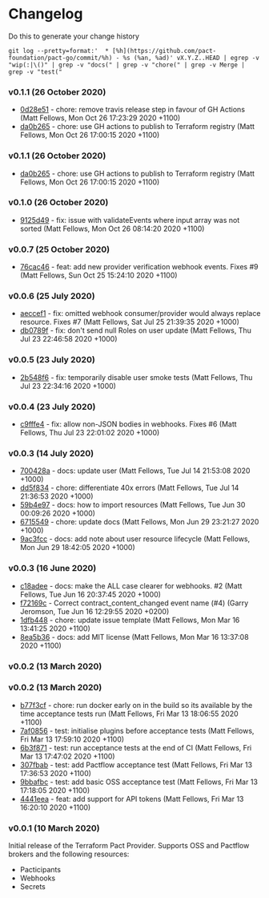 # Changelog
Do this to generate your change history

    git log --pretty=format:'  * [%h](https://github.com/pact-foundation/pact-go/commit/%h) - %s (%an, %ad)' vX.Y.Z..HEAD | egrep -v "wip(:|\()" | grep -v "docs(" | grep -v "chore(" | grep -v Merge | grep -v "test("

<a name="0.0.1"></a>

### v0.1.1 (26 October 2020)
  * [0d28e51](https://github.com/pactflow/terraform/commit/0d28e51) - chore: remove travis release step in favour of GH Actions (Matt Fellows, Mon Oct 26 17:23:29 2020 +1100)
  * [da0b265](https://github.com/pactflow/terraform/commit/da0b265) - chore: use GH actions to publish to Terraform registry (Matt Fellows, Mon Oct 26 17:00:15 2020 +1100)

### v0.1.1 (26 October 2020)
  * [da0b265](https://github.com/pactflow/terraform/commit/da0b265) - chore: use GH actions to publish to Terraform registry (Matt Fellows, Mon Oct 26 17:00:15 2020 +1100)

### v0.1.0 (26 October 2020)
  * [9125d49](https://github.com/pactflow/terraform/commit/9125d49) - fix: issue with validateEvents where input array was not sorted (Matt Fellows, Mon Oct 26 08:14:20 2020 +1100)

### v0.0.7 (25 October 2020)
  * [76cac46](https://github.com/pactflow/terraform/commit/76cac46) - feat: add new provider verification webhook events. Fixes #9 (Matt Fellows, Sun Oct 25 15:24:10 2020 +1100)

### v0.0.6 (25 July 2020)
  * [aeccef1](https://github.com/pactflow/terraform/commit/aeccef1) - fix: omitted webhook consumer/provider would always replace resource. Fixes #7 (Matt Fellows, Sat Jul 25 21:39:35 2020 +1000)
  * [db0789f](https://github.com/pactflow/terraform/commit/db0789f) - fix: don't send null Roles on user update (Matt Fellows, Thu Jul 23 22:46:58 2020 +1000)

### v0.0.5 (23 July 2020)
  * [2b548f6](https://github.com/pactflow/terraform/commit/2b548f6) - fix: temporarily disable user smoke tests (Matt Fellows, Thu Jul 23 22:34:16 2020 +1000)

### v0.0.4 (23 July 2020)
  * [c9fffe4](https://github.com/pactflow/terraform/commit/c9fffe4) - fix: allow non-JSON bodies in webhooks. Fixes #6 (Matt Fellows, Thu Jul 23 22:01:02 2020 +1000)

### v0.0.3 (14 July 2020)
  * [700428a](https://github.com/pactflow/terraform/commit/700428a) - docs: update user (Matt Fellows, Tue Jul 14 21:53:08 2020 +1000)
  * [dd5f834](https://github.com/pactflow/terraform/commit/dd5f834) - chore: differentiate 40x errors (Matt Fellows, Tue Jul 14 21:36:53 2020 +1000)
  * [59b4e97](https://github.com/pactflow/terraform/commit/59b4e97) - docs: how to import resources (Matt Fellows, Tue Jun 30 00:09:26 2020 +1000)
  * [6715549](https://github.com/pactflow/terraform/commit/6715549) - chore: update docs (Matt Fellows, Mon Jun 29 23:21:27 2020 +1000)
  * [9ac3fcc](https://github.com/pactflow/terraform/commit/9ac3fcc) - docs: add note about user resource lifecycle (Matt Fellows, Mon Jun 29 18:42:05 2020 +1000)

### v0.0.3 (16 June 2020)
 * [c18adee](https://github.com/pactflow/terraform/commit/c18adee) - docs: make the ALL case clearer for webhooks. #2 (Matt Fellows, Tue Jun 16 20:37:45 2020 +1000)
 * [f72169c](https://github.com/pactflow/terraform/commit/f72169c) - Correct contract_content_changed event name (#4) (Garry Jeromson, Tue Jun 16 12:29:55 2020 +0200)
 * [1dfb448](https://github.com/pactflow/terraform/commit/1dfb448) - chore: update issue template (Matt Fellows, Mon Mar 16 13:41:25 2020 +1100)
 * [8ea5b36](https://github.com/pactflow/terraform/commit/8ea5b36) - docs: add MIT license (Matt Fellows, Mon Mar 16 13:37:08 2020 +1100)

### v0.0.2 (13 March 2020)


### v0.0.2 (13 March 2020)
 * [b77f3cf](https://github.com/pactflow/terraform/commit/b77f3cf) - chore: run docker early on in the build so its available by the time acceptance tests run (Matt Fellows, Fri Mar 13 18:06:55 2020 +1100)
 * [7af0856](https://github.com/pactflow/terraform/commit/7af0856) - test: initialise plugins before acceptance tests (Matt Fellows, Fri Mar 13 17:59:10 2020 +1100)
 * [6b3f871](https://github.com/pactflow/terraform/commit/6b3f871) - test: run acceptance tests at the end of CI (Matt Fellows, Fri Mar 13 17:47:02 2020 +1100)
 * [307fbab](https://github.com/pactflow/terraform/commit/307fbab) - test: add Pactflow acceptance test (Matt Fellows, Fri Mar 13 17:36:53 2020 +1100)
 * [9bbafbc](https://github.com/pactflow/terraform/commit/9bbafbc) - test: add basic OSS acceptance test (Matt Fellows, Fri Mar 13 17:18:05 2020 +1100)
 * [4441eea](https://github.com/pactflow/terraform/commit/4441eea) - feat: add support for API tokens (Matt Fellows, Fri Mar 13 16:20:10 2020 +1100)

### v0.0.1 (10 March 2020)

Initial release of the Terraform Pact Provider. Supports OSS and Pactflow brokers and the following resources:

* Pacticipants
* Webhooks
* Secrets
